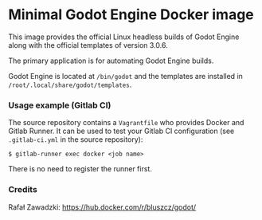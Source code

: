 # Minimal Godot Engine Docker image

This image provides the official Linux headless builds of Godot Engine along with the official templates of version 3.0.6.

The primary application is for automating Godot Engine builds.

Godot Engine is located at ```/bin/godot``` and the templates are installed in ```/root/.local/share/godot/templates```.

### Usage example (Gitlab CI)

The source repository contains a ```Vagrantfile``` who provides Docker and Gitlab Runner. It can be used to test your Gitlab CI configuration (see ```.gitlab-ci.yml``` in the source repository):

    $ gitlab-runner exec docker <job name>
   
There is no need to register the runner first.

### Credits

Rafał Zawadzki: https://hub.docker.com/r/bluszcz/godot/
